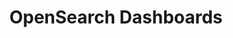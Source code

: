 ---
role: ui
title: OpenSearch Dashboards
artifact_id: opensearch-dashboards
architecture: arm64
platform: linux
type: rpm
artifact_url: https://artifacts.opensearch.org/releases/bundle/opensearch-dashboards/1.3.7/opensearch-dashboards-1.3.7-linux-arm64.rpm
version: 1.3.7
category: opensearch-dashboards
slug: opensearch-dashboards-1.3.7-linux-arm64-rpm
signature: https://artifacts.opensearch.org/releases/bundle/opensearch-dashboards/1.3.7/opensearch-dashboards-1.3.7-linux-arm64.rpm.sig
guide: https://opensearch.org/docs/latest/opensearch/install/rpm
---